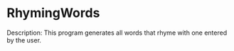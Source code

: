 # RhymingWords

Description: This program generates all words that rhyme with one entered by the user. 
